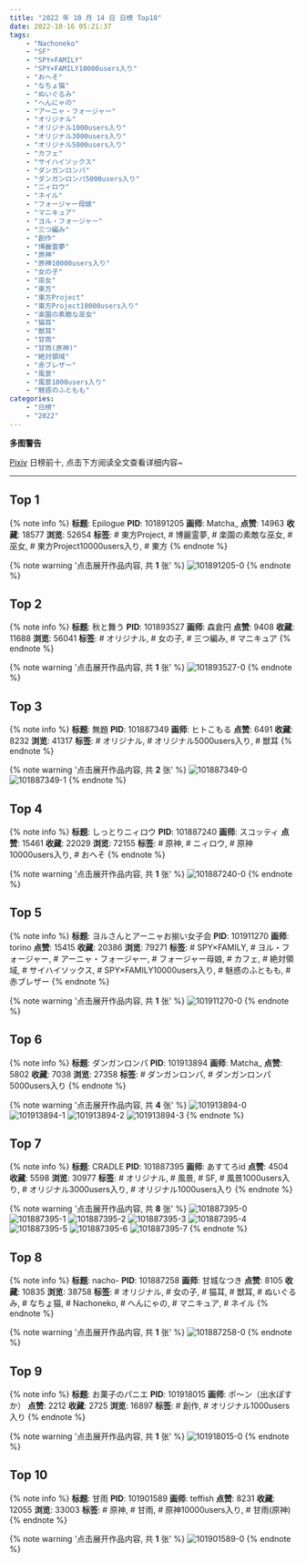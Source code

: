 ```yaml
---
title: "2022 年 10 月 14 日 日榜 Top10"
date: 2022-10-16 05:21:37
tags:
    - "Nachoneko"
    - "SF"
    - "SPY×FAMILY"
    - "SPY×FAMILY10000users入り"
    - "おへそ"
    - "なちょ猫"
    - "ぬいぐるみ"
    - "へんにゃの"
    - "アーニャ・フォージャー"
    - "オリジナル"
    - "オリジナル1000users入り"
    - "オリジナル3000users入り"
    - "オリジナル5000users入り"
    - "カフェ"
    - "サイハイソックス"
    - "ダンガンロンパ"
    - "ダンガンロンパ5000users入り"
    - "ニィロウ"
    - "ネイル"
    - "フォージャー母娘"
    - "マニキュア"
    - "ヨル・フォージャー"
    - "三つ編み"
    - "創作"
    - "博麗霊夢"
    - "原神"
    - "原神10000users入り"
    - "女の子"
    - "巫女"
    - "東方"
    - "東方Project"
    - "東方Project10000users入り"
    - "楽園の素敵な巫女"
    - "猫耳"
    - "獣耳"
    - "甘雨"
    - "甘雨(原神)"
    - "絶対領域"
    - "赤ブレザー"
    - "風景"
    - "風景1000users入り"
    - "魅惑のふともも"
categories:
    - "日榜"
    - "2022"
---
```


<i class="fa fa-triangle-exclamation"></i>**多图警告**<i class="fa fa-triangle-exclamation"></i>

[Pixiv](https://www.pixiv.net/) 日榜前十, 点击下方阅读全文查看详细内容~

<!-- more -->

---

## Top 1

{% note info %}
**标题**: Epilogue
**PID**: 101891205 **画师**: Matcha_
**点赞**: 14963 **收藏**: 18577 **浏览**: 52654
**标签**: # 東方Project, # 博麗霊夢, # 楽園の素敵な巫女, # 巫女, # 東方Project10000users入り, # 東方
{% endnote %}

{% note warning '点击展开作品内容, 共 **1** 张' %}
![101891205-0](https://i.pixiv.re/img-original/img/2022/10/13/03/12/03/101891205_p0.jpg)
{% endnote %}

## Top 2

{% note info %}
**标题**: 秋と舞う
**PID**: 101893527 **画师**: 森倉円
**点赞**: 9408 **收藏**: 11688 **浏览**: 56041
**标签**: # オリジナル, # 女の子, # 三つ編み, # マニキュア
{% endnote %}

{% note warning '点击展开作品内容, 共 **1** 张' %}
![101893527-0](https://i.pixiv.re/img-original/img/2022/10/13/07/39/57/101893527_p0.png)
{% endnote %}

## Top 3

{% note info %}
**标题**: 無題
**PID**: 101887349 **画师**: ヒトこもる
**点赞**: 6491 **收藏**: 8232 **浏览**: 41317
**标签**: # オリジナル, # オリジナル5000users入り, # 獣耳
{% endnote %}

{% note warning '点击展开作品内容, 共 **2** 张' %}
![101887349-0](https://i.pixiv.re/img-original/img/2022/10/13/00/00/23/101887349_p0.png)
![101887349-1](https://i.pixiv.re/img-original/img/2022/10/13/00/00/23/101887349_p1.png)
{% endnote %}

## Top 4

{% note info %}
**标题**: しっとりニィロウ
**PID**: 101887240 **画师**: スコッティ
**点赞**: 15461 **收藏**: 22029 **浏览**: 72155
**标签**: # 原神, # ニィロウ, # 原神10000users入り, # おへそ
{% endnote %}

{% note warning '点击展开作品内容, 共 **1** 张' %}
![101887240-0](https://i.pixiv.re/img-original/img/2022/10/13/00/00/03/101887240_p0.png)
{% endnote %}

## Top 5

{% note info %}
**标题**: ヨルさんとアーニャお揃い女子会
**PID**: 101911270 **画师**: torino
**点赞**: 15415 **收藏**: 20386 **浏览**: 79271
**标签**: # SPY×FAMILY, # ヨル・フォージャー, # アーニャ・フォージャー, # フォージャー母娘, # カフェ, # 絶対領域, # サイハイソックス, # SPY×FAMILY10000users入り, # 魅惑のふともも, # 赤ブレザー
{% endnote %}

{% note warning '点击展开作品内容, 共 **1** 张' %}
![101911270-0](https://i.pixiv.re/img-original/img/2022/10/14/00/00/08/101911270_p0.jpg)
{% endnote %}

## Top 6

{% note info %}
**标题**: ダンガンロンパ
**PID**: 101913894 **画师**: Matcha_
**点赞**: 5802 **收藏**: 7038 **浏览**: 27358
**标签**: # ダンガンロンパ, # ダンガンロンパ5000users入り
{% endnote %}

{% note warning '点击展开作品内容, 共 **4** 张' %}
![101913894-0](https://i.pixiv.re/img-original/img/2022/10/14/01/34/00/101913894_p0.jpg)
![101913894-1](https://i.pixiv.re/img-original/img/2022/10/14/01/34/00/101913894_p1.jpg)
![101913894-2](https://i.pixiv.re/img-original/img/2022/10/14/01/34/00/101913894_p2.jpg)
![101913894-3](https://i.pixiv.re/img-original/img/2022/10/14/01/34/00/101913894_p3.jpg)
{% endnote %}

## Top 7

{% note info %}
**标题**: CRADLE
**PID**: 101887395 **画师**: あすてろid
**点赞**: 4504 **收藏**: 5598 **浏览**: 30977
**标签**: # オリジナル, # 風景, # SF, # 風景1000users入り, # オリジナル3000users入り, # オリジナル1000users入り
{% endnote %}

{% note warning '点击展开作品内容, 共 **8** 张' %}
![101887395-0](https://i.pixiv.re/img-original/img/2022/10/13/00/00/39/101887395_p0.jpg)
![101887395-1](https://i.pixiv.re/img-original/img/2022/10/13/00/00/39/101887395_p1.jpg)
![101887395-2](https://i.pixiv.re/img-original/img/2022/10/13/00/00/39/101887395_p2.jpg)
![101887395-3](https://i.pixiv.re/img-original/img/2022/10/13/00/00/39/101887395_p3.jpg)
![101887395-4](https://i.pixiv.re/img-original/img/2022/10/13/00/00/39/101887395_p4.jpg)
![101887395-5](https://i.pixiv.re/img-original/img/2022/10/13/00/00/39/101887395_p5.jpg)
![101887395-6](https://i.pixiv.re/img-original/img/2022/10/13/00/00/39/101887395_p6.jpg)
![101887395-7](https://i.pixiv.re/img-original/img/2022/10/13/00/00/39/101887395_p7.jpg)
{% endnote %}

## Top 8

{% note info %}
**标题**: nacho-
**PID**: 101887258 **画师**: 甘城なつき
**点赞**: 8105 **收藏**: 10835 **浏览**: 38758
**标签**: # オリジナル, # 女の子, # 猫耳, # 獣耳, # ぬいぐるみ, # なちょ猫, # Nachoneko, # へんにゃの, # マニキュア, # ネイル
{% endnote %}

{% note warning '点击展开作品内容, 共 **1** 张' %}
![101887258-0](https://i.pixiv.re/img-original/img/2022/10/13/00/00/06/101887258_p0.png)
{% endnote %}

## Top 9

{% note info %}
**标题**: お菓子のパニエ
**PID**: 101918015 **画师**: ポ～ン（出水ぽすか）
**点赞**: 2212 **收藏**: 2725 **浏览**: 16897
**标签**: # 創作, # オリジナル1000users入り
{% endnote %}

{% note warning '点击展开作品内容, 共 **1** 张' %}
![101918015-0](https://i.pixiv.re/img-original/img/2022/10/14/07/30/01/101918015_p0.jpg)
{% endnote %}

## Top 10

{% note info %}
**标题**: 甘雨
**PID**: 101901589 **画师**: teffish
**点赞**: 8231 **收藏**: 12055 **浏览**: 33003
**标签**: # 原神, # 甘雨, # 原神10000users入り, # 甘雨(原神)
{% endnote %}

{% note warning '点击展开作品内容, 共 **1** 张' %}
![101901589-0](https://i.pixiv.re/img-original/img/2022/10/13/18/03/42/101901589_p0.jpg)
{% endnote %}
